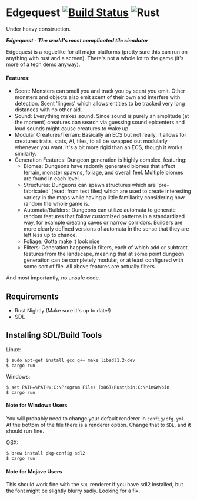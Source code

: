 # Edgequest [![Build Status](https://travis-ci.org/surrsurus/edgequest.svg?branch=master)](https://travis-ci.org/surrsurus/edgequest) ![Rust](https://img.shields.io/badge/language-rust-orange.svg)

Under heavy construction.


***Edgequest - The world's most complicated tile simulator***

Edgequest is a roguelike for all major platforms (pretty sure this can run on anything with rust and a screen). There's not a whole lot to the game (it's more of a tech demo anyway).

#### Features:
  - Scent: Monsters can smell you and track you by scent you emit. Other monsters and objects also emit scent of their own and interfere with detection. Scent 'lingers' which allows entities to be tracked very long distances with no other aid.
  - Sound: Everything makes sound. Since sound is purely an amplitude (at the moment) creatures can search via guessing sound epicenters and loud sounds might cause creatures to wake up.
  - Modular Creatures/Terrain: Basically an ECS but not really, it allows for creatures traits, stats, AI, tiles, to all be swapped out modularly whenever you want. It's a bit more rigid than an ECS, though it works similarly.
  - Generation Features: Dungeon generation is highly complex, featuring:
    - Biomes: Dungeons have radomly generated biomes that affect terrain, monster spawns, foliage, and overall feel. Multiple biomes are found in each level.
    - Structures: Dungeons can spawn structures which are 'pre-fabricated' (read: from text files) which are used to create interesting variety in the maps while having a little familiarity considering how random the whole game is.
    - Automata/Builders: Dungeons can utilize automata to generate random features that follow customized patterns in a standardized way, for example creating caves or narrow corridors. Builders are more clearly defined versions of automata in the sense that they are left less up to chance.
    - Foliage: Gotta make it look nice
    - Filters: Generation happens in filters, each of which add or subtract features from the landscape, meaning that at some point dungeon generation can be completely modular, or at least configured with some sort of file. All above features are actually filters.

And most importantly, no unsafe code.

## Requirements

- Rust Nightly (Make sure it's up to date!)
- SDL

## Installing SDL/Build Tools

Linux:

```
$ sudo apt-get install gcc g++ make libsdl1.2-dev
$ cargo run
```

Windows:

```
$ set PATH=%PATH%;C:\Program Files (x86)\Rust\bin;C:\MinGW\bin
$ cargo run
```

#### Note for Windows Users

You will probably need to change your default renderer in `config/cfg.yml`. At the bottom of the file there is a renderer option. Change that to `SDL`, and it should run fine.

OSX:

```
$ brew install pkg-config sdl2
$ cargo run
```

#### Note for Mojave Users

This should work fine with the `SDL` renderer if you have sdl2 installed, but the font might be slightly blurry sadly. Looking for a fix.

